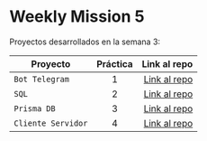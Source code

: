 # Weekly Mission 5

Proyectos desarrollados en la semana 3:

| Proyecto             | Práctica |                                                 Link al repo |
| -------------------- | :-------: | -----------------------------------------------------------: |
| `Bot Telegram`     |     1     |   [Link al repo](https://github.com/LuisCasillasA/fizzbuzz.git) |
| `SQL`              |     2     | [Link al repo](https://github.com/LuisCasillasA/express_db.git) |
| `Prisma DB`        |     3     | [Link al repo](https://github.com/LuisCasillasA/express_db.git) |
| `Cliente Servidor` |     4     | [Link al repo](https://github.com/LuisCasillasA/trello_api.git) |
